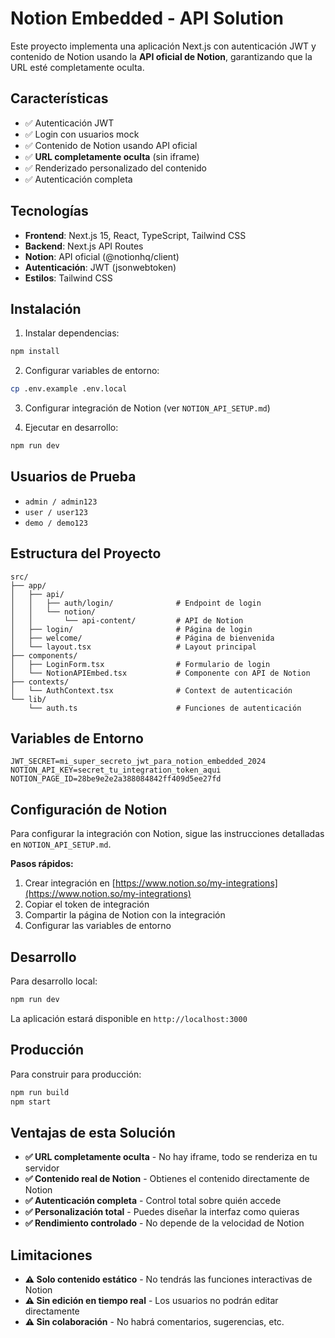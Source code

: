 # Notion Embedded - API Solution

Este proyecto implementa una aplicación Next.js con autenticación JWT y contenido de Notion usando la **API oficial de Notion**, garantizando que la URL esté completamente oculta.

## Características

- ✅ Autenticación JWT
- ✅ Login con usuarios mock
- ✅ Contenido de Notion usando API oficial
- ✅ **URL completamente oculta** (sin iframe)
- ✅ Renderizado personalizado del contenido
- ✅ Autenticación completa

## Tecnologías

- **Frontend**: Next.js 15, React, TypeScript, Tailwind CSS
- **Backend**: Next.js API Routes
- **Notion**: API oficial (@notionhq/client)
- **Autenticación**: JWT (jsonwebtoken)
- **Estilos**: Tailwind CSS

## Instalación

1. Instalar dependencias:

```bash
npm install
```

2. Configurar variables de entorno:

```bash
cp .env.example .env.local
```

3. Configurar integración de Notion (ver `NOTION_API_SETUP.md`)

4. Ejecutar en desarrollo:

```bash
npm run dev
```

## Usuarios de Prueba

- `admin / admin123`
- `user / user123`
- `demo / demo123`

## Estructura del Proyecto

```
src/
├── app/
│   ├── api/
│   │   ├── auth/login/              # Endpoint de login
│   │   └── notion/
│   │       └── api-content/         # API de Notion
│   ├── login/                       # Página de login
│   ├── welcome/                     # Página de bienvenida
│   └── layout.tsx                   # Layout principal
├── components/
│   ├── LoginForm.tsx                # Formulario de login
│   └── NotionAPIEmbed.tsx           # Componente con API de Notion
├── contexts/
│   └── AuthContext.tsx              # Context de autenticación
└── lib/
    └── auth.ts                      # Funciones de autenticación
```

## Variables de Entorno

```env
JWT_SECRET=mi_super_secreto_jwt_para_notion_embedded_2024
NOTION_API_KEY=secret_tu_integration_token_aqui
NOTION_PAGE_ID=28be9e2e2a388084842ff409d5ee27fd
```

## Configuración de Notion

Para configurar la integración con Notion, sigue las instrucciones detalladas en `NOTION_API_SETUP.md`.

**Pasos rápidos:**

1. Crear integración en [https://www.notion.so/my-integrations](https://www.notion.so/my-integrations)
2. Copiar el token de integración
3. Compartir la página de Notion con la integración
4. Configurar las variables de entorno

## Desarrollo

Para desarrollo local:

```bash
npm run dev
```

La aplicación estará disponible en `http://localhost:3000`

## Producción

Para construir para producción:

```bash
npm run build
npm start
```

## Ventajas de esta Solución

- **✅ URL completamente oculta** - No hay iframe, todo se renderiza en tu servidor
- **✅ Contenido real de Notion** - Obtienes el contenido directamente de Notion
- **✅ Autenticación completa** - Control total sobre quién accede
- **✅ Personalización total** - Puedes diseñar la interfaz como quieras
- **✅ Rendimiento controlado** - No depende de la velocidad de Notion

## Limitaciones

- **⚠️ Solo contenido estático** - No tendrás las funciones interactivas de Notion
- **⚠️ Sin edición en tiempo real** - Los usuarios no podrán editar directamente
- **⚠️ Sin colaboración** - No habrá comentarios, sugerencias, etc.
